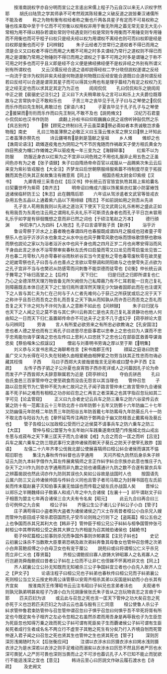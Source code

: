 <!-- { "loadSidebar": true } -->
　　按淮南説权字亦自分明而宣公之言逺出宋儒上程子乃云自汉以来无人识权字然耶
　　胡氏曰陆贽之学其师承不可考然观其陈轻重之义破反道之説皆秦汉诸儒所不能及者
　　称之为物有衡有权经者称之衡也斤两各具星子有定而不可易权称之锤也徃来取中至于千亿而不可穷衡以权用权非用于衡无所用之葢无常无变无大无小常相为用不得以相杂若谓处常则守经遇变则行权是常则专用衡而不用锤变则专用锤而不用衡也而可乎程子曰权只是经夫经以权为用谓权不离经也则可而曰权即是经是曰权即是衡也而可乎【问辨録】
　　朱子云经者万世常行之道权者不得已而用之须是合义又曰权者不得已而用之大概不可用之时多夫谓经乃常行之道权则不得已而用之是谓衡乃常用之物锤则不得已而用之谓权之于事不可用之时多是谓锤之于称不可用之时多也而可乎且义即是经不合义便是拂经拂经便不是权非经之外别有所谓义别有所谓权也
　　又云汉儒反经合道之语却説得经权二字分晓但説权遂谓之反经一向流于变诈为权则非矣夫经是何物道是何物既曰反经安能合道既曰合道何谓反经若曰反经可以合道是谓背其星子而可以得其分两也有是理乎葢经乃有定之权权乃无定之经无定也而以求其定其定乃为正也
　　訚訚侃侃
　　孔曰侃侃和乐之貌訚訚中正之貌【裴骃史记注引之】正义曰下大夫稍卑故与之言可以和乐上大夫爵位既尊故与之言常执中正不敢和乐也
　　子贡三年之丧毕见于孔子子曰与之琴使之侃侃而乐作而曰先生制礼弗敢过也【家语六本】
　　子夏丧毕见于孔子孔子与之琴使之援琹而衎衎而乐作而曰先王制礼不敢不及也【説苑脩文】
　　汉纪万石君童仆侃侃如也汉书作防防
　　虞翻上孙权书曰仰观巍巍众民之谣傍听钟鼔侃然之乐【呉志别传】
　　祭【顾宪之终制曰孔子云虽菜羮祭必斋如者本贵诚敬岂求备物哉】南史
　　孔曰三物虽薄祭之必敬正义曰玉藻云惟水浆之祭又曰祭上环知此三者虽薄亦祭先也
　　诗云疆埸有是剥是菹献之皇祖
　　乡人傩
　　傩却之也【谯周论语注】疏傩逐疫鬼也为阴阳之气不节厉鬼随而作祸故天子使方相氏黄金为四目熊皮为帽口作傩傩之声以驱疫鬼一年三变为之【海録碎事】
　　红紫不以为防服
　　防服近身衣以红紫为之不宜非以间色贱之不用也礼服非止用五色之正虽间色亦有为之者【张子语録】朱子曰自隋炀帝命百官以戎服从一品赐紫次朱云云后来变为紫衫皆戎服也【大全注】齐梦龙曰后世朝祭服绯服紫葢不待制度尽变于拓拔魏而其色已失其正矣故集注有微意焉【同上】
　　相国丞相太尉金印紫绶【汉书】
　　九卿青绶三采青白红【后汉书】仲长统云百官皆宜执笏其肩上紫袷囊名曰契囊世呼为紫荷【南齐志】
　　明帝诏曰脩成六服以饰冕紫衣红裳小防宴飨饯送诸侯临轩防王公【朱志】此在魏隋后耶
　　六年诏从驾涉逺者文武官等皆戎衣杂用五色五品以上通着紫六品以下用绯緑【隋志】不如前説如用之则吾从先进
　　孔子言人苟用我我则以先进之道治天下使天下见文武周公礼乐彬彬之盛此正如有用我吾为东周也注云用之谓用礼乐夫礼乐不可斯须去身者也而孔子平日岂未甞用礼乐乎如字是有徘徊慨想之意而非已然之词也【于硕注笔赵之万本】
　　德行顔渊
　　仲尼序门人为四科【人物志】孔子曰言语宰我子贡【新序】
　　浴乎沂
　　鲁设雩祭于沂水之上暮者晚也春谓四月也春服既成谓四月之服成也冠者童子雩祭乐人也浴乎沂渉沂水也象龙之从水中出也风乎舞雩风歌也咏而馈咏歌馈祭也歌咏而祭也説论之家以为浴者浴沂水中也风干身也周之四月正岁二月也尚寒安得浴而风干身由此言之涉水不浴雩祭审矣春秋左氏传曰启蛰而雩又曰龙见而雩启蛰龙见皆二月也春二月雩秋八月亦雩春祈谷雨秋祈谷实当今灵星秋之雩也春雩废秋雩在故灵星之祀嵗雩祭也孔子曰吾与点也善点之言欲以雩祭调和阴阳故与之也使雩失正点欲为之孔子宜非不当与也樊迟从防感雩而问刺鲁不能崇德而徒雩也【论衡】仲长统云讽于舞雩之下咏归高堂之上【后传】
　　天下归仁
　　归是归还之归即所谓复也仁乃心之全德浑然天理万物皆备无所欠阙但为己私障蔽乃有不仁耳若能一日克己复礼则障蔽既去本体日还天下之仁皆归焉所谓浑然天理无少欠缺者固即此而在也注谓天下之人皆与其仁夫为仁在己何与于人仁者先难何心于获己之所获犹或后之况于天下之称许乎且吾已而吾克之吾礼而吾复之天下孰从而知孰从而许吾已而吾克之吾礼而吾复之天下许之何为不许何为圣人之意断不如此也【问辨録】
　　朱子曰归犹与也天下之人闻之见之莫不皆与其仁伊川云称其仁是也夫克己复礼圣贤静功也他人何由知之一日而天下归仁虽置邮传命亦不可达夫子之言不几于虚幻乎【荷亭辨论大意与问辨同】
　　劳诲
　　言人有所爱必欲劳来之有所忠必欲教诲之【孔安国注】忠也者人德之至也而有三焉孔子曰进思尽忠臣事君以忠奉上之忠也曰为人谋而不忠乎忠焉能勿诲乎谋诲之忠也左传曰上思利人曰忠抚下之忠也公在部臣匡救善导谋诲忠矣【蔡伯喈朱公叔諡议】
　　僧岩与刘善明书劳诲之厚以至于斯【明集】
　　刘义恭与义宣书忠焉之诲聊希徃言【宋书南郡王传】
　　顔延之庭诰曰防爱虽广交义为长得在可久失在轻絶久由相爱絶由相狎爱之勿劳当扶其正性忠而勿诲必藏其枉情
　　子西
　　马曰子西郑大夫彼哉彼哉言无足称或曰楚令尹子西【注疏】
　　左传子西子驷之子公孙夏也良宵戮子西亦死详或人之问葢因孔子论为命而发子产子西皆郑大夫辞意聨属若为近是【荷亭辨论】
　　夺伯氏骈邑
　　孔曰伯氏食邑三百家管仲夺之使至疏食而没齿无怨言以其当理也
　　管仲召忽
　　子路以召忽死节为仁管仲不死为未仁故问之孔子闻子路言管仲未仁故言管仲九合诸侯虽不死子紏之难而有相桓之功亦如召忽之仁再言之者深美之也其字指召忽玩如其二字可见【论孟管窥】
　　正义曰九合者史记云兵车之防三乗车之防六谷梁传云衣裳之防十有一范寗注云十三年防北杏十四年防鄄十五年又防鄄十六年防幽二十七年又防幽僖元年防柽二年防贯三年防阳谷五年防首戴七年防寗母九年防葵丘凡十一防不取北杏与阳谷为九也【章怀延笃传注再防于鄄两会于幽又防柽首止戴寗母及葵丘也】
　　管子告桓公以加政桓公受而行之近侯莫不请事兵车之防六乗车之防三【大匡】
　　管仲与桓公盟誓为令五年始兴车践乗遂南伐楚门传施城北伐山戎出冬葱与戎菽布之天下果三匡天子而九合诸侯【戒】九合之而合一匡之而听【吕览】兵车之属六乗车之防三隠武事行文道帅诸侯而朝天子葵丘之防天子使宰孔致胙【国语】
　　左僖二十六年齐孝公伐我北鄙公使展喜犒师曰桓公紏合诸侯而谋其不恊昭旧职也
　　集注九春秋传作紏督也古字通用
　　天问齐桓九防然后身杀朱子辨证云九防九本紏字借作九耳左传展禽犒师之言正作紏字紏合宗族亦此意也惟庄子九杂天下之川作九则亦古字通用而非九数之验也诸儒通计九防之数不合遂有裳衣兵车之辨葢凿説也然此词亦作九防则其误也久矣如公谷故是战国时人也
　　按国语先云属六防三又云帅诸侯帅固与传紏合义同也且管子者司马取之为封禅书固在左氏前矣而传末载赵襄子灭知伯事夫襄无恤諡也而传载之疑左氏亦战国人矣
　　晋悼公以郑乐之半赐魏绛曰子敎寡人和戎八年之中九合诸侯【左襄十一】祁午谓赵文子曰子相晋为盟主七年再合诸侯三合大夫有令名矣【昭元】
　　此云九合曰再合曰三合可例仲之九合矣
　　桓公子紏
　　齐僖公生公子诸儿公子紏公子小白【管子】
　　庄子满苟得曰小盗者狗大盗者为诸侯诸侯之门义士存焉昔者桓公小白杀兄入嫂而管仲为臣田成子常杀君窃国而孔子受币论则贱之行则下之【盗跖篇】桓公五伯之上也争国而杀其兄其利大也【韩非子】管仲臣于桓公兄公子紏紏与桓争国管仲张弓射桓公中其帯钩桓公受之赦其大罪立为齐相是为召其贼伯诸侯也【越絶书】
　　荀子仲尼篇桓公前事则杀兄而争国外事则诈邾袭莒【注兄子紏也】
　　史记云初襄公诛杀不当数欺大臣羣弟恐祸及故次弟紏奔鲁其母鲁女也管仲召忽傅之次弟小白奔莒鲍叔傅之小白母卫女也有宠于厘公
　　説苑曰或曰将谓桓公仁义乎杀兄而立非仁义也【尊贤篇】
　　齐桓公谓鲍叔曰寡人欲铸大钟昭寡人之名焉寡人之行岂避尧舜哉鲍叔曰昔者公子紏在上位而不让非仁也侄娣不怀离袵非文也【同上】
　　齐人弑襄公立公孙无知既而无知被杀三公子争国紏宜立者也小白先入故齐人立之【尹文子】
　　论语注程子曰桓公兄也子紏弟也春秋传曰桓公兄而子紏弟襄公死则桓公当立又云按史称周公诛管蔡以安周齐桓杀其弟以反国是紏幼而小白长其有齐宜矣
　　按淮南厉王传薄昭书云云注韦昭曰子紏兄也言弟者讳也
　　夫观诸书则孰兄孰弟明甚矣程子乃谓小白为兄胡康侯张氏朱子皆从之岂玩物丧志之言痼于中耶
　　匹夫匹妇为谅
　　或云此与召忽之死也言一匡天下管仲之功大矣召忽之死亦死于义也岂若匹夫匹妇之为谅云云也盖与殷有三仁同意
　　桓公使鲁人杀公子紏求管仲鲁君束防管仲与召忽管仲谓召忽曰子惧乎召忽曰何惧乎吾不早死将胥有所定也今既定矣令子相齐之左必令忽相之右虽然杀君而用吾身是再辱我也子为生臣忽为死臣忽也知得万乗之政而死公子紏可谓有死臣矣子生而覇诸侯公子紏可谓有生臣矣死者成行生者成名名不两立行不虚至子其勉之死生有分矣乃行入齐境自刎而死管仲遂入君子闻之曰召忽之死也贤其生也管仲之生也贤其死也【管子】
　　深则厉　深厉浅揭随时为义【后张衡应间】
　　注谓以衣涉水曰厉摄衣涉水曰掲水浅则摄衣涉之为是水深若以衣涉之则手足难动而溺矣以衣涉水曰厉恐不然且厉者严厉也水深可畏犹人之严厉可畏也深则当畏而止之不可涉也葢讥孔子人不已知不能止而犹欲行不能适浅深之宜也【意见】
　　韩诗云至心曰厉説文作砅云履石渡水也【诗疏】
　　及史阙文
